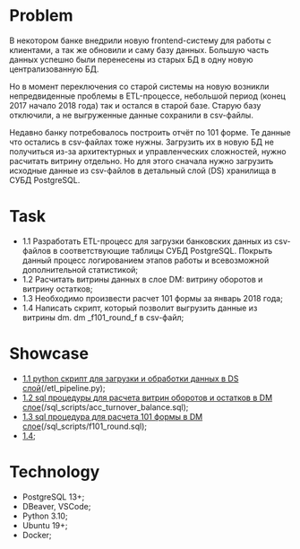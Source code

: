 # Problem
В некотором банке внедрили новую frontend-систему для работы с клиентами, а так же обновили и саму базу данных. Большую часть данных успешно были перенесены из старых БД в одну новую централизованную БД.  

Но в момент переключения со старой системы на новую возникли непредвиденные проблемы в ETL-процессе, небольшой период (конец 2017 начало 2018 года) так и остался в старой базе. Старую базу отключили, а не выгруженные данные сохранили в csv-файлы. 

Недавно банку потребовалось построить отчёт по 101 форме. Те данные что остались в csv-файлах тоже нужны. Загрузить их в новую БД не получиться из-за архитектурных и управленческих сложностей, нужно расчитать витрину отдельно. Но для этого сначала нужно загрузить исходные данные из csv-файлов в детальный слой (DS) хранилища в СУБД PostgreSQL.
# Task
- 1.1 Разработать ETL-процесс для загрузки банковских данных из csv-файлов в соответствующие таблицы СУБД PostgreSQL. Покрыть данный процесс логированием этапов работы и всевозможной дополнительной статистикой;
- 1.2 Расчитать витрины данных в слое DM: витрину оборотов и витрину остатков;
- 1.3 Необходимо произвести расчет 101 формы за январь 2018 года;
- 1.4 Написать скрипт, который позволит выгрузить данные из витрины dm. dm _f101_round_f в csv-файл;
# Showcase
- [1.1 python скрипт для загрузки и обработки данных в DS слой](https://disk.yandex.ru/d/pLCTm5upGyvuGA/project_work_1_1.mkv)(/etl_pipeline.py);
- [1.2 sql процедуры для расчета витрин оборотов и остатков в DM слое](https://disk.yandex.ru/d/pLCTm5upGyvuGA/project_work_1_2.mkv)(/sql_scripts/acc_turnover_balance.sql);
- [1.3 sql процедура для расчета 101 формы в DM слое]()(/sql_scripts/f101_round.sql);
- [1.4]();
# Technology
- PostgreSQL 13+;
- DBeaver, VSCode;
- Python 3.10;
- Ubuntu 19+;
- Docker;

